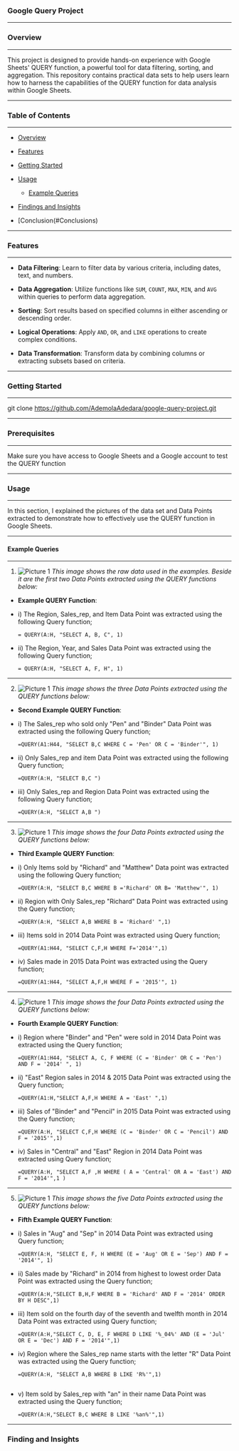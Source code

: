 ### Google Query Project
---
### Overview
---
This project is designed to provide hands-on experience with Google Sheets' QUERY function, a powerful tool for data filtering, sorting, and aggregation. This repository contains practical data sets to help users learn how to harness the capabilities of the QUERY function for data analysis within Google Sheets.

----

### Table of Contents
---
- [Overview](#overview)

- [Features](#features)

- [Getting Started](#getting-started)
  
- [Usage](#usage)
  - [Example Queries](#example-queries)
  
- [Findings and Insights](#Findings-and-Insights)

- [Conclusion(#Conclusions)

---

### Features
---
- **Data Filtering**: Learn to filter data by various criteria, including dates, text, and numbers.

- **Data Aggregation**: Utilize functions like `SUM`, `COUNT`, `MAX`, `MIN`, and `AVG` within queries to perform data aggregation.

- **Sorting**: Sort results based on specified columns in either ascending or descending order.

- **Logical Operations**: Apply `AND`, `OR`, and `LIKE` operations to create complex conditions.

- **Data Transformation**: Transform data by combining columns or extracting subsets based on criteria.

---

### Getting Started
---
git clone https://github.com/AdemolaAdedara/google-query-project.git

---

### Prerequisites
---
Make sure you have access to Google Sheets and a Google account to test the QUERY function

---

### Usage
---
In this section, I explained the pictures of the data set and Data Points extracted to demonstrate how to effectively use the QUERY function in Google Sheets.

---

#### Example Queries
---
1) ![Picture 1](https://github.com/Demmymoney/GOOGLE-QUERY-PROJECT/blob/main/GITHUB%201.png)
*This image shows the raw data used in the examples. Beside it are the first two Data Points extracted using the QUERY functions below:*

- **Example QUERY Function**:
  
- i) The Region, Sales_rep, and Item Data Point was extracted using the following Query function;

  ```excel
  = QUERY(A:H, "SELECT A, B, C", 1)

- ii) The Region, Year, and Sales Data Point was extracted using the following Query function;

  ```excel
  = QUERY(A:H, "SELECT A, F, H", 1)
---
2) ![Picture 1](https://github.com/Demmymoney/GOOGLE-QUERY-PROJECT/blob/main/GITHUB%202.png)
*This image shows the three Data Points extracted using the QUERY functions below:*

- **Second Example QUERY Function**:

- i) The Sales_rep who sold only "Pen" and "Binder" Data Point was extracted using the following Query function;

  ```excel
  =QUERY(A1:H44, "SELECT B,C WHERE C = 'Pen' OR C = 'Binder'", 1)

- ii) Only Sales_rep and item Data Point was extracted using the following Query function;

  ```excel
  =QUERY(A:H, "SELECT B,C ")

- iii) Only Sales_rep and Region Data Point was extracted using the following Query function;

  ```excel
  =QUERY(A:H, "SELECT A,B ")
---
3) ![Picture 1](https://github.com/Demmymoney/GOOGLE-QUERY-PROJECT/blob/main/GITHUB%203.png)
*This image shows the four Data Points extracted using the QUERY functions below:*

- **Third Example QUERY Function**:

- i) Only Items sold by "Richard" and "Matthew" Data point was extracted using the following Query function;

  ```excel
  =QUERY(A:H, "SELECT B,C WHERE B ='Richard' OR B= 'Matthew'", 1)
  
- ii) Region with Only Sales_rep "Richard" Data Point was extracted using the Query function;

  ```excel
  =QUERY(A:H, "SELECT A,B WHERE B = 'Richard' ",1)

- iii) Items sold in 2014 Data Point was extracted using Query function;

  ```excel
  =QUERY(A1:H44, "SELECT C,F,H WHERE F='2014'",1)

- iv) Sales made in 2015 Data Point was extracted using the Query function;

  ```excel
  =QUERY(A1:H44, "SELECT A,F,H WHERE F = '2015'", 1)
---
4) ![Picture 1](https://github.com/Demmymoney/GOOGLE-QUERY-PROJECT/blob/main/GITHUB%204.png)
*This image shows the four Data Points extracted using the QUERY functions below:*

- **Fourth Example QUERY Function**:

- i) Region where "Binder" and "Pen" were sold in 2014 Data Point was extracted using the Query function;

  ```excel
  =QUERY(A1:H44, "SELECT A, C, F WHERE (C = 'Binder' OR C = 'Pen') AND F = '2014' ", 1)

- ii) "East" Region sales in 2014 & 2015 Data Point was extracted using the Query function;

  ```excel
  =QUERY(A1:H,"SELECT A,F,H WHERE A = 'East' ",1)

- iii) Sales of "Binder" and "Pencil" in 2015 Data Point was extracted using the Query function;

  ```excel
  =QUERY(A:H, "SELECT C,F,H WHERE (C = 'Binder' OR C = 'Pencil') AND F = '2015'",1)

- iv) Sales in "Central" and "East" Region in 2014 Data Point was extracted using Query function;

  ```excel
  =QUERY(A:H, "SELECT A,F ,H WHERE ( A = 'Central' OR A = 'East') AND F = '2014'",1 )
---
5) ![Picture 1](https://github.com/Demmymoney/GOOGLE-QUERY-PROJECT/blob/main/GITHUB%205.png)
*This image shows the five Data Points extracted using the QUERY functions below:*

- **Fifth Example QUERY Function**:

- i) Sales in "Aug" and "Sep" in 2014 Data Point was extracted using Query function;

  ```excel
  =QUERY(A:H, "SELECT E, F, H WHERE (E = 'Aug' OR E = 'Sep') AND F = '2014'", 1)

- ii) Sales made by "Richard" in 2014 from highest to lowest order Data Point was extracted using the Query function;

  ```excel
  =QUERY(A:H,"SELECT B,H,F WHERE B = 'Richard' AND F = '2014' ORDER BY H DESC",1)

- iii) Item sold on the fourth day of the seventh and twelfth month in 2014 Data Point was extracted using Query function;

  ```excel
  =QUERY(A:H,"SELECT C, D, E, F WHERE D LIKE '%_04%' AND (E = 'Jul' OR E = 'Dec') AND F = '2014'",1)

- iv) Region where the Sales_rep name starts with the letter "R" Data Point was extracted using the Query function;

  ```excel
  =QUERY(A:H, "SELECT A,B WHERE B LIKE 'R%'",1)
 
- v) Item sold by Sales_rep with "an" in their name Data Point was extracted using the Query function;

  ```excel
  =QUERY(A:H,"SELECT B,C WHERE B LIKE '%an%'",1)

---

### Finding and Insights


